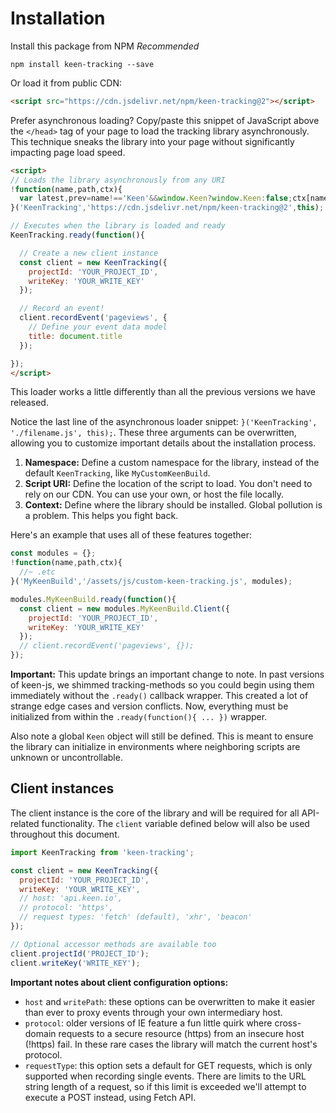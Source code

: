 # Installation

Install this package from NPM *Recommended*

```ssh
npm install keen-tracking --save
```

Or load it from public CDN:

```html
<script src="https://cdn.jsdelivr.net/npm/keen-tracking@2"></script>
```

Prefer asynchronous loading? Copy/paste this snippet of JavaScript above the `</head>` tag of your page to load the tracking library asynchronously. This technique sneaks the library into your page without significantly impacting page load speed.

```html
<script>
// Loads the library asynchronously from any URI
!function(name,path,ctx){
  var latest,prev=name!=='Keen'&&window.Keen?window.Keen:false;ctx[name]=ctx[name]||{ready:function(fn){var h=document.getElementsByTagName('head')[0],s=document.createElement('script'),w=window,loaded;s.onload=s.onreadystatechange=function(){if((s.readyState&&!(/^c|loade/.test(s.readyState)))||loaded){return}s.onload=s.onreadystatechange=null;loaded=1;latest=w.Keen;if(prev){w.Keen=prev}else{try{delete w.Keen}catch(e){w.Keen=void 0}}ctx[name]=latest;ctx[name].ready(fn)};s.async=1;s.src=path;h.parentNode.insertBefore(s,h)}}
}('KeenTracking','https://cdn.jsdelivr.net/npm/keen-tracking@2',this);

// Executes when the library is loaded and ready
KeenTracking.ready(function(){

  // Create a new client instance
  const client = new KeenTracking({
    projectId: 'YOUR_PROJECT_ID',
    writeKey: 'YOUR_WRITE_KEY'
  });

  // Record an event!
  client.recordEvent('pageviews', {
    // Define your event data model
    title: document.title
  });

});
</script>
```

This loader works a little differently than all the previous versions we have released.

Notice the last line of the asynchronous loader snippet: `}('KeenTracking', './filename.js', this);`. These three arguments can be overwritten, allowing you to customize important details about the installation process.

1. **Namespace:** Define a custom namespace for the library, instead of the default `KeenTracking`, like `MyCustomKeenBuild`.
2. **Script URI:** Define the location of the script to load. You don't need to rely on our CDN. You can use your own, or host the file locally.
3. **Context:** Define where the library should be installed. Global pollution is a problem. This helps you fight back.

Here's an example that uses all of these features together:

```javascript
const modules = {};
!function(name,path,ctx){
  //~ .etc
}('MyKeenBuild','/assets/js/custom-keen-tracking.js', modules);

modules.MyKeenBuild.ready(function(){
  const client = new modules.MyKeenBuild.Client({
    projectId: 'YOUR_PROJECT_ID',
    writeKey: 'YOUR_WRITE_KEY'
  });
  // client.recordEvent('pageviews', {});
});
```

**Important:** This update brings an important change to note. In past versions of keen-js, we shimmed tracking-methods so you could begin using them immediately without the `.ready()` callback wrapper. This created a lot of strange edge cases and version conflicts. Now, everything must be initialized from within the `.ready(function(){ ... })` wrapper.

Also note a global `Keen` object will still be defined. This is meant to ensure the library can initialize in environments where neighboring scripts are unknown or uncontrollable.

## Client instances

The client instance is the core of the library and will be required for all API-related functionality. The `client` variable defined below will also be used throughout this document.

```javascript
import KeenTracking from 'keen-tracking';

const client = new KeenTracking({
  projectId: 'YOUR_PROJECT_ID',
  writeKey: 'YOUR_WRITE_KEY',
  // host: 'api.keen.io',
  // protocol: 'https',
  // request types: 'fetch' (default), 'xhr', 'beacon'
});

// Optional accessor methods are available too
client.projectId('PROJECT_ID');
client.writeKey('WRITE_KEY');
```

**Important notes about client configuration options:**

* `host` and `writePath`: these options can be overwritten to make it easier than ever to proxy events through your own intermediary host.
* `protocol`: older versions of IE feature a fun little quirk where cross-domain requests to a secure resource (https) from an insecure host (!https) fail. In these rare cases the library will match the current host's protocol.
* `requestType`: this option sets a default for GET requests, which is only supported when recording single events. There are limits to the URL string length of a request, so if this limit is exceeded we'll attempt to execute a POST instead, using Fetch API.
